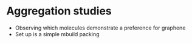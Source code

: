 # Aggregation studies
* Observing which molecules demonstrate a preference for graphene
* Set up is a simple mbuild packing
